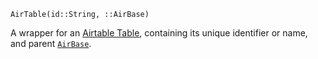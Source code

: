 ```
AirTable(id::String, ::AirBase)
```

A wrapper for an [Airtable Table](https://support.airtable.com/hc/en-us/articles/360021333094-Getting-started-tables-records-and-fields), containing its unique identifier or name, and parent [`AirBase`](@ref). 
